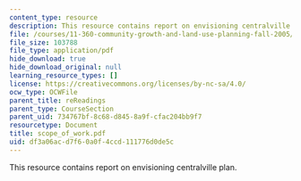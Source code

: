 ```yaml
---
content_type: resource
description: This resource contains report on envisioning centralville plan.
file: /courses/11-360-community-growth-and-land-use-planning-fall-2005/df3a06acd7f60a0f4ccd111776d0de5c_scope_of_work.pdf
file_size: 103788
file_type: application/pdf
hide_download: true
hide_download_original: null
learning_resource_types: []
license: https://creativecommons.org/licenses/by-nc-sa/4.0/
ocw_type: OCWFile
parent_title: reReadings
parent_type: CourseSection
parent_uid: 734767bf-8c68-d845-8a9f-cfac204bb9f7
resourcetype: Document
title: scope_of_work.pdf
uid: df3a06ac-d7f6-0a0f-4ccd-111776d0de5c
---
```

This resource contains report on envisioning centralville plan.